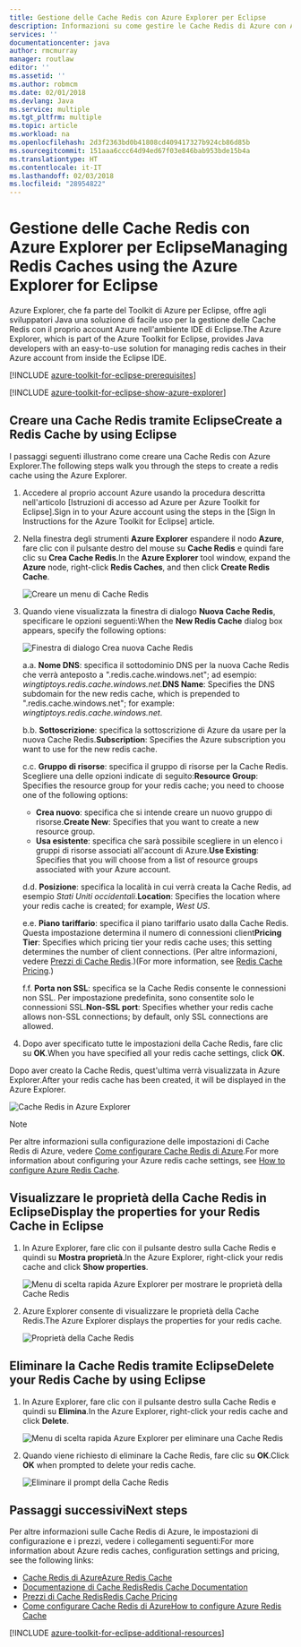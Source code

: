 ```yaml
---
title: Gestione delle Cache Redis con Azure Explorer per Eclipse
description: Informazioni su come gestire le Cache Redis di Azure con Azure Explorer per Eclipse.
services: ''
documentationcenter: java
author: rmcmurray
manager: routlaw
editor: ''
ms.assetid: ''
ms.author: robmcm
ms.date: 02/01/2018
ms.devlang: Java
ms.service: multiple
ms.tgt_pltfrm: multiple
ms.topic: article
ms.workload: na
ms.openlocfilehash: 2d3f2363bd0b41808cd409417327b924cb86d85b
ms.sourcegitcommit: 151aaa6ccc64d94ed67f03e846bab953bde15b4a
ms.translationtype: HT
ms.contentlocale: it-IT
ms.lasthandoff: 02/03/2018
ms.locfileid: "28954822"
---
```

# <a name="managing-redis-caches-using-the-azure-explorer-for-eclipse"></a><span data-ttu-id="4347b-103">Gestione delle Cache Redis con Azure Explorer per Eclipse</span><span class="sxs-lookup"><span data-stu-id="4347b-103">Managing Redis Caches using the Azure Explorer for Eclipse</span></span>

<span data-ttu-id="4347b-104">Azure Explorer, che fa parte del Toolkit di Azure per Eclipse, offre agli sviluppatori Java una soluzione di facile uso per la gestione delle Cache Redis con il proprio account Azure nell'ambiente IDE di Eclipse.</span><span class="sxs-lookup"><span data-stu-id="4347b-104">The Azure Explorer, which is part of the Azure Toolkit for Eclipse, provides Java developers with an easy-to-use solution for managing redis caches in their Azure account from inside the Eclipse IDE.</span></span>

[!INCLUDE [azure-toolkit-for-eclipse-prerequisites](../includes/azure-toolkit-for-eclipse-prerequisites.md)]

[!INCLUDE [azure-toolkit-for-eclipse-show-azure-explorer](../includes/azure-toolkit-for-eclipse-show-azure-explorer.md)]

## <a name="create-a-redis-cache-by-using-eclipse"></a><span data-ttu-id="4347b-105">Creare una Cache Redis tramite Eclipse</span><span class="sxs-lookup"><span data-stu-id="4347b-105">Create a Redis Cache by using Eclipse</span></span>

<span data-ttu-id="4347b-106">I passaggi seguenti illustrano come creare una Cache Redis con Azure Explorer.</span><span class="sxs-lookup"><span data-stu-id="4347b-106">The following steps walk you through the steps to create a redis cache using the Azure Explorer.</span></span>

1. <span data-ttu-id="4347b-107">Accedere al proprio account Azure usando la procedura descritta nell'articolo [Istruzioni di accesso ad Azure per Azure Toolkit for Eclipse].</span><span class="sxs-lookup"><span data-stu-id="4347b-107">Sign in to your Azure account using the steps in the [Sign In Instructions for the Azure Toolkit for Eclipse] article.</span></span>

1. <span data-ttu-id="4347b-108">Nella finestra degli strumenti **Azure Explorer** espandere il nodo **Azure**, fare clic con il pulsante destro del mouse su **Cache Redis** e quindi fare clic su **Crea Cache Redis**.</span><span class="sxs-lookup"><span data-stu-id="4347b-108">In the **Azure Explorer** tool window, expand the **Azure** node, right-click **Redis Caches**, and then click **Create Redis Cache**.</span></span>

   ![Creare un menu di Cache Redis][CR01]

1. <span data-ttu-id="4347b-110">Quando viene visualizzata la finestra di dialogo **Nuova Cache Redis**, specificare le opzioni seguenti:</span><span class="sxs-lookup"><span data-stu-id="4347b-110">When the **New Redis Cache** dialog box appears, specify the following options:</span></span>

   ![Finestra di dialogo Crea nuova Cache Redis][CR02]

   <span data-ttu-id="4347b-112">a.</span><span class="sxs-lookup"><span data-stu-id="4347b-112">a.</span></span> <span data-ttu-id="4347b-113">**Nome DNS**: specifica il sottodominio DNS per la nuova Cache Redis che verrà anteposto a ".redis.cache.windows.net"; ad esempio: *wingtiptoys.redis.cache.windows.net*.</span><span class="sxs-lookup"><span data-stu-id="4347b-113">**DNS Name**: Specifies the DNS subdomain for the new redis cache, which is prepended to ".redis.cache.windows.net"; for example: *wingtiptoys.redis.cache.windows.net*.</span></span>

   <span data-ttu-id="4347b-114">b.</span><span class="sxs-lookup"><span data-stu-id="4347b-114">b.</span></span> <span data-ttu-id="4347b-115">**Sottoscrizione**: specifica la sottoscrizione di Azure da usare per la nuova Cache Redis.</span><span class="sxs-lookup"><span data-stu-id="4347b-115">**Subscription**: Specifies the Azure subscription you want to use for the new redis cache.</span></span>

   <span data-ttu-id="4347b-116">c.</span><span class="sxs-lookup"><span data-stu-id="4347b-116">c.</span></span> <span data-ttu-id="4347b-117">**Gruppo di risorse**: specifica il gruppo di risorse per la Cache Redis. Scegliere una delle opzioni indicate di seguito:</span><span class="sxs-lookup"><span data-stu-id="4347b-117">**Resource Group**: Specifies the resource group for your redis cache; you need to choose one of the following options:</span></span>
      * <span data-ttu-id="4347b-118">**Crea nuovo**: specifica che si intende creare un nuovo gruppo di risorse.</span><span class="sxs-lookup"><span data-stu-id="4347b-118">**Create New**: Specifies that you want to create a new resource group.</span></span>
      * <span data-ttu-id="4347b-119">**Usa esistente**: specifica che sarà possibile scegliere in un elenco i gruppi di risorse associati all'account di Azure.</span><span class="sxs-lookup"><span data-stu-id="4347b-119">**Use Existing**: Specifies that you will choose from a list of resource groups associated with your Azure account.</span></span>

   <span data-ttu-id="4347b-120">d.</span><span class="sxs-lookup"><span data-stu-id="4347b-120">d.</span></span> <span data-ttu-id="4347b-121">**Posizione**: specifica la località in cui verrà creata la Cache Redis, ad esempio *Stati Uniti occidentali*.</span><span class="sxs-lookup"><span data-stu-id="4347b-121">**Location**: Specifies the location where your redis cache is created; for example, *West US*.</span></span>

   <span data-ttu-id="4347b-122">e.</span><span class="sxs-lookup"><span data-stu-id="4347b-122">e.</span></span> <span data-ttu-id="4347b-123">**Piano tariffario**: specifica il piano tariffario usato dalla Cache Redis. Questa impostazione determina il numero di connessioni client</span><span class="sxs-lookup"><span data-stu-id="4347b-123">**Pricing Tier**: Specifies which pricing tier your redis cache uses; this setting determines the number of client connections.</span></span> <span data-ttu-id="4347b-124">(Per altre informazioni, vedere [Prezzi di Cache Redis].)</span><span class="sxs-lookup"><span data-stu-id="4347b-124">(For more information, see [Redis Cache Pricing].)</span></span>

   <span data-ttu-id="4347b-125">f.</span><span class="sxs-lookup"><span data-stu-id="4347b-125">f.</span></span> <span data-ttu-id="4347b-126">**Porta non SSL**: specifica se la Cache Redis consente le connessioni non SSL. Per impostazione predefinita, sono consentite solo le connessioni SSL.</span><span class="sxs-lookup"><span data-stu-id="4347b-126">**Non-SSL port**: Specifies whether your redis cache allows non-SSL connections; by default, only SSL connections are allowed.</span></span>

1. <span data-ttu-id="4347b-127">Dopo aver specificato tutte le impostazioni della Cache Redis, fare clic su **OK**.</span><span class="sxs-lookup"><span data-stu-id="4347b-127">When you have specified all your redis cache settings, click **OK**.</span></span>

<span data-ttu-id="4347b-128">Dopo aver creato la Cache Redis, quest'ultima verrà visualizzata in Azure Explorer.</span><span class="sxs-lookup"><span data-stu-id="4347b-128">After your redis cache has been created, it will be displayed in the Azure Explorer.</span></span>

   ![Cache Redis in Azure Explorer][CR03]

> [!NOTE]
>
> <span data-ttu-id="4347b-130">Per altre informazioni sulla configurazione delle impostazioni di Cache Redis di Azure, vedere [Come configurare Cache Redis di Azure].</span><span class="sxs-lookup"><span data-stu-id="4347b-130">For more information about configuring your Azure redis cache settings, see [How to configure Azure Redis Cache].</span></span>
>

## <a name="display-the-properties-for-your-redis-cache-in-eclipse"></a><span data-ttu-id="4347b-131">Visualizzare le proprietà della Cache Redis in Eclipse</span><span class="sxs-lookup"><span data-stu-id="4347b-131">Display the properties for your Redis Cache in Eclipse</span></span>

1. <span data-ttu-id="4347b-132">In Azure Explorer, fare clic con il pulsante destro sulla Cache Redis e quindi su **Mostra proprietà**.</span><span class="sxs-lookup"><span data-stu-id="4347b-132">In the Azure Explorer, right-click your redis cache and click **Show properties**.</span></span>

   ![Menu di scelta rapida Azure Explorer per mostrare le proprietà della Cache Redis][SP01]

1. <span data-ttu-id="4347b-134">Azure Explorer consente di visualizzare le proprietà della Cache Redis.</span><span class="sxs-lookup"><span data-stu-id="4347b-134">The Azure Explorer displays the properties for your redis cache.</span></span>

   ![Proprietà della Cache Redis][SP02]

## <a name="delete-your-redis-cache-by-using-eclipse"></a><span data-ttu-id="4347b-136">Eliminare la Cache Redis tramite Eclipse</span><span class="sxs-lookup"><span data-stu-id="4347b-136">Delete your Redis Cache by using Eclipse</span></span>

1. <span data-ttu-id="4347b-137">In Azure Explorer, fare clic con il pulsante destro sulla Cache Redis e quindi su **Elimina**.</span><span class="sxs-lookup"><span data-stu-id="4347b-137">In the Azure Explorer, right-click your redis cache and click **Delete**.</span></span>

   ![Menu di scelta rapida Azure Explorer per eliminare una Cache Redis][DE01]

1. <span data-ttu-id="4347b-139">Quando viene richiesto di eliminare la Cache Redis, fare clic su **OK**.</span><span class="sxs-lookup"><span data-stu-id="4347b-139">Click **OK** when prompted to delete your redis cache.</span></span>

   ![Eliminare il prompt della Cache Redis][DE02]

## <a name="next-steps"></a><span data-ttu-id="4347b-141">Passaggi successivi</span><span class="sxs-lookup"><span data-stu-id="4347b-141">Next steps</span></span>

<span data-ttu-id="4347b-142">Per altre informazioni sulle Cache Redis di Azure, le impostazioni di configurazione e i prezzi, vedere i collegamenti seguenti:</span><span class="sxs-lookup"><span data-stu-id="4347b-142">For more information about Azure redis caches, configuration settings and pricing, see the following links:</span></span>

* <span data-ttu-id="4347b-143">[Cache Redis di Azure]</span><span class="sxs-lookup"><span data-stu-id="4347b-143">[Azure Redis Cache]</span></span>
* <span data-ttu-id="4347b-144">[Documentazione di Cache Redis]</span><span class="sxs-lookup"><span data-stu-id="4347b-144">[Redis Cache Documentation]</span></span>
* <span data-ttu-id="4347b-145">[Prezzi di Cache Redis]</span><span class="sxs-lookup"><span data-stu-id="4347b-145">[Redis Cache Pricing]</span></span>
* <span data-ttu-id="4347b-146">[Come configurare Cache Redis di Azure]</span><span class="sxs-lookup"><span data-stu-id="4347b-146">[How to configure Azure Redis Cache]</span></span>

[!INCLUDE [azure-toolkit-for-eclipse-additional-resources](../includes/azure-toolkit-for-eclipse-additional-resources.md)]

<!-- URL List -->

[Prezzi di Cache Redis]: https://azure.microsoft.com/pricing/details/cache/
[Redis Cache Pricing]: https://azure.microsoft.com/pricing/details/cache/
[Cache Redis di Azure]: https://azure.microsoft.com/services/cache/
[Azure Redis Cache]: https://azure.microsoft.com/services/cache/
[Documentazione di Cache Redis]: /azure/redis-cache/
[Redis Cache Documentation]: /azure/redis-cache/
[Come configurare Cache Redis di Azure]: /azure/redis-cache/cache-configure
[How to configure Azure Redis Cache]: /azure/redis-cache/cache-configure

<!-- IMG List -->

[CR01]: media/azure-toolkit-for-eclipse-managing-redis-caches-using-azure-explorer/CR01.png
[CR02]: media/azure-toolkit-for-eclipse-managing-redis-caches-using-azure-explorer/CR02.png
[CR03]: media/azure-toolkit-for-eclipse-managing-redis-caches-using-azure-explorer/CR03.png

[SP01]: media/azure-toolkit-for-eclipse-managing-redis-caches-using-azure-explorer/SP01.png
[SP02]: media/azure-toolkit-for-eclipse-managing-redis-caches-using-azure-explorer/SP02.png

[DE01]: media/azure-toolkit-for-eclipse-managing-redis-caches-using-azure-explorer/DE01.png
[DE02]: media/azure-toolkit-for-eclipse-managing-redis-caches-using-azure-explorer/DE02.png
